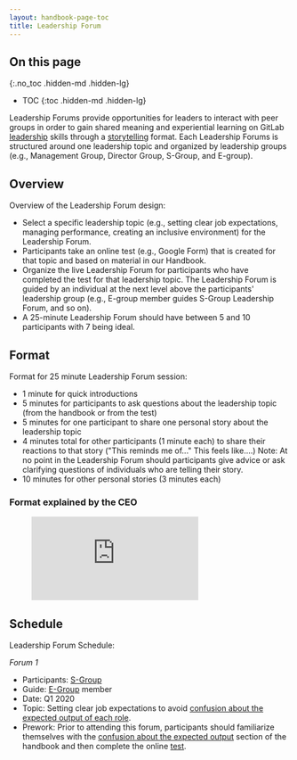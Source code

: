```yaml
---
layout: handbook-page-toc
title: Leadership Forum
---
```


## On this page
{:.no_toc .hidden-md .hidden-lg}

- TOC
{:toc .hidden-md .hidden-lg}

Leadership Forums provide opportunities for leaders to interact with peer groups in order to gain shared meaning and experiential learning on GitLab [leadership](/handbook/leadership/) skills through a [storytelling](https://www.sciencedirect.com/science/article/pii/S1048984307000744) format.
Each Leadership Forums is structured around one leadership topic and organized by leadership groups (e.g., Management Group, Director Group, S-Group, and E-group).

## Overview

Overview of the Leadership Forum design:
* Select a specific leadership topic (e.g., setting clear job expectations, managing performance, creating an inclusive environment) for the Leadership Forum.
* Participants take an online test (e.g., Google Form) that is created for that topic and based on material in our Handbook.
* Organize the live Leadership Forum for participants who have completed the test for that leadership topic. The Leadership Forum is guided by an individual at the next level above the participants' leadership group (e.g., E-group member guides S-Group Leadership Forum, and so on).
* A 25-minute Leadership Forum should have between 5 and 10 participants with 7 being ideal.

## Format

Format for 25 minute Leadership Forum session:
* 1 minute for quick introductions
* 5 minutes for participants to ask questions about the leadership topic (from the handbook or from the test)
* 5 minutes for one participant to share one personal story about the leadership topic
* 4 minutes total for other participants (1 minute each) to share their reactions to that story ("This reminds me of..." This feels like....) Note: At no point in the Leadership Forum should participants give advice or ask clarifying questions of individuals who are telling their story.
* 10 minutes for other personal stories (3 minutes each)

### Format explained by the CEO

<!-- blank line -->
<figure class="video_container">
  <iframe src="https://www.youtube.com/embed/mdfEE89j5l4" frameborder="0" allowfullscreen="true"> </iframe>
</figure>
<!-- blank line -->

## Schedule

Leadership Forum Schedule:

*Forum 1*
* Participants: [S-Group](/company/team/structure/#s-group)
* Guide: [E-Group](/company/team/structure/#e-group) member
* Date: Q1 2020
* Topic: Setting clear job expectations to avoid [confusion about the expected output of each role](/handbook/leadership/biggest-risks/#confusion-about-the-expected-output).
* Prework: Prior to attending this forum, participants should familiarize themselves with the [confusion about the expected output](/handbook/leadership/biggest-risks/#confusion-about-the-expected-output) section of the handbook and then complete the online [test](https://forms.gle/sMFVXziKkHNLVDeS8).
